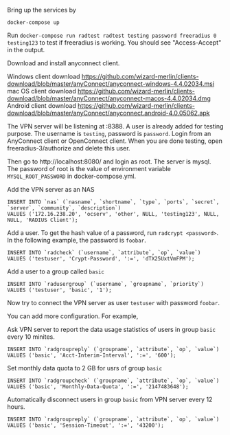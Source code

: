 Bring up the services by 
```
docker-compose up
```

Run `docker-compose run radtest radtest testing password freeradius 0 testing123` to test if freeradius is working. You should see "Access-Accept" in the output.

Download and install anyconnect client.

Windows client download https://github.com/wizard-merlin/clients-download/blob/master/anyConnect/anyconnect-windows-4.4.02034.msi
mac OS client download  https://github.com/wizard-merlin/clients-download/blob/master/anyConnect/anyconnect-macos-4.4.02034.dmg
Android client download  https://github.com/wizard-merlin/clients-download/blob/master/anyConnect/anyconnect.android-4.0.05062.apk

The VPN server will be listening at <host machine IP address>:8388. A user is already added for testing purpose. The username is `testing`, password is `password`. Login from an AnyConnect client or OpenConnect client. When you are done testing, open freeradius-3/authorize and delete this user.

Then go to http://localhost:8080/ and login as root. The server is mysql. The password of root is the value of environment variable `MYSQL_ROOT_PASSWORD` in docker-compose.yml.

Add the VPN server as an NAS
```
INSERT INTO `nas` (`nasname`, `shortname`, `type`, `ports`, `secret`, `server`, `community`, `description`)
VALUES ('172.16.238.20', 'ocserv', 'other', NULL, 'testing123', NULL, NULL, 'RADIUS Client');
```

Add a user. To get the hash value of a password, run `radcrypt <password>`. In the following example, the password is `foobar`.
```
INSERT INTO `radcheck` (`username`, `attribute`, `op`, `value`)
VALUES ('testuser', 'Crypt-Password', ':=', 'dTX25UxtVmFPM');
```

Add a user to a group called `basic`
```
INSERT INTO `radusergroup` (`username`, `groupname`, `priority`)
VALUES ('testuser', 'basic', '1');
```

Now try to connect the VPN server as user `testuser` with password `foobar`.

You can add more configuration. For example,

Ask VPN server to report the data usage statistics of users in group `basic` every 10 minites.
```
INSERT INTO `radgroupreply` (`groupname`, `attribute`, `op`, `value`)
VALUES ('basic', 'Acct-Interim-Interval', ':=', '600');
```

Set monthly data quota to 2 GB for usrs of group `basic`
```
INSERT INTO `radgroupcheck` (`groupname`, `attribute`, `op`, `value`)
VALUES ('basic', 'Monthly-Data-Quota', ':=', '2147483648');
```

Automatically disconnect users in group `basic` from VPN server every 12 hours.
```
INSERT INTO `radgroupreply` (`groupname`, `attribute`, `op`, `value`)
VALUES ('basic', 'Session-Timeout', ':=', '43200');
```


